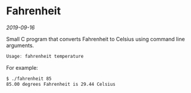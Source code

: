 # Fahrenheit

*2019-09-16*

Small C program that converts Fahrenheit to Celsius using command line
arguments.

```c
Usage: fahrenheit temperature
```

For example:
```sh
$ ./fahrenheit 85
85.00 degrees Fahrenheit is 29.44 Celsius
```
